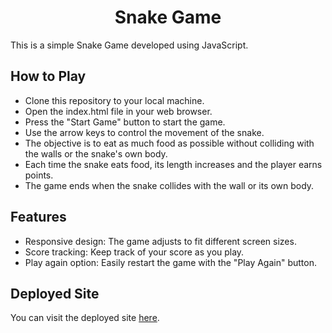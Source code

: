 <h1 align="center"> Snake Game </h1>
This is a simple Snake Game developed using JavaScript.

## __How to Play__
* Clone this repository to your local machine.
* Open the index.html file in your web browser.
* Press the "Start Game" button to start the game.
* Use the arrow keys to control the movement of the snake.
* The objective is to eat as much food as possible without colliding with the walls or the snake's own body.
* Each time the snake eats food, its length increases and the player earns points.
* The game ends when the snake collides with the wall or its own body.

## __Features__
* Responsive design: The game adjusts to fit different screen sizes.
* Score tracking: Keep track of your score as you play.
* Play again option: Easily restart the game with the "Play Again" button.

## Deployed Site
You can visit the deployed site [here](https://snake-game-opal-five.vercel.app/).
